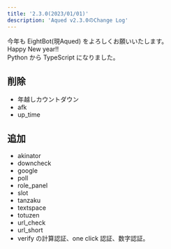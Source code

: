 ```yaml
---
title: '2.3.0(2023/01/01)'
description: 'Aqued v2.3.0のChange Log'
---
```


今年も EightBot(現Aqued) をよろしくお願いいたします。<br/>
Happy New year!!<br/>
Python から TypeScript になりました。

## 削除

- 年越しカウントダウン
- afk
- up_time

## 追加

- akinator
- downcheck
- google
- poll
- role_panel
- slot
- tanzaku
- textspace
- totuzen
- url_check
- url_short
- verify の計算認証、one click 認証、数字認証。
